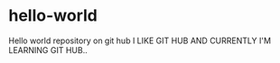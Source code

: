 # hello-world
Hello world repository on git hub
I LIKE GIT HUB AND CURRENTLY I'M LEARNING GIT HUB..
